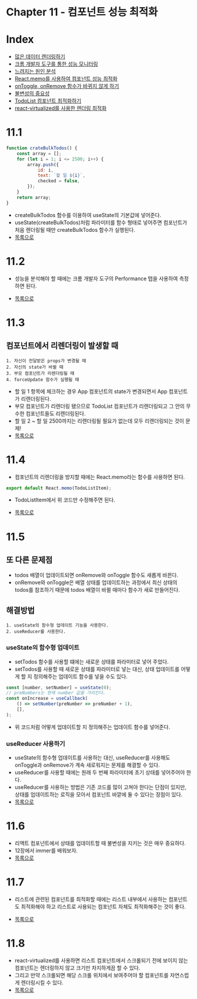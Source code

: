 # Chapter 11 - 컴포넌트 성능 최적화
# Index
- [많은 데이터 렌더링하기](#11.1)
- [크롬 개발자 도구를 통한 성능 모니터링](#11.2)
- [느려지는 원인 분석](#11.3)
- [React.memo를 사용하여 컴포넌트 성능 최적화](#11.4)
- [onToggle, onRemove 함수가 바뀌지 않게 하기](#11.5)
- [불변성의 중요성](#11.6)
- [TodoList 컴포넌트 최적화하기](#11.7)
- [react-virtualized를 사용한 렌더링 최적화](#11.8)

# 11.1
```js
function crateBulkTodos() {
    const array = [];
    for (let i = 1; i <= 2500; i++) {
        array.push({
            id: i,
            text: `할 일 ${i}`,
            checked = false,
        });
    }
    return array;
}
```
- createBulkTodos 함수를 이용하여 useState의 기본값에 넣어준다.
- useState(createBulkTodos)처럼 파라미터를 함수 형태로 넣어주면 컴포넌트가 처음 렌더링될 때만 createBulkTodos 함수가 실행된다.
- [목록으로](#INDEX)

# 11.2
- 성능을 분석해야 할 때에는 크롬 개발자 도구의 Performance 탭을 사용하여 측정하면 된다.

- [목록으로](#INDEX)

# 11.3
## 컴포넌트에서 리렌더링이 발생할 때
    1. 자신이 전달받은 props가 변경될 때
    2. 자신의 state가 바뀔 때
    3. 부모 컴포넌트가 리렌더링될 때
    4. forceUpdate 함수가 실행될 때

- 할 일 1 항목에 체크하는 경우 App 컴포넌트의 state가 변경되면서 App 컴포넌트가 리렌더링된다.
- 부모 컴포넌트가 리렌더링 됐으므로 TodoList 컴포넌트가 리렌더링되고 그 안의 무수한 컴포넌트들도 리렌더링된다.
- 할 일 2 ~ 할 일 2500까지는 리렌더링될 필요가 없는데 모두 리렌더링되는 것이 문제!
- [목록으로](#INDEX)

# 11.4
- 컴포넌트의 리렌더링을 방지할 때에는 React.memo라는 함수를 사용하면 된다.
```js
export default React.memo(TodoListItem);
```
- TodoListItem에서 위 코드만 수정해주면 된다.

- [목록으로](#INDEX)

# 11.5
## 또 다른 문제점
- todos 배열이 업데이트되면 onRemove와 onToggle 함수도 새롭게 바뀐다.
- onRemove와 onToggle은 배열 상태를 업데이트하는 과정에서 최신 상태의 todos를 참조하기 때문에 todos 배열이 바뀔 때마다 함수가 새로 만들어진다.
## 해결방법
    1. useState의 함수형 업데이트 기능을 사용한다.
    2. useReducer를 사용한다.

### useState의 함수형 업데이트
- setTodos 함수를 사용할 떄에는 새로운 상태를 파라미터로 넣어 주었다.
- setTodos를 사용할 때 새로운 상태를 파라미터로 넣는 대신, 상태 업데이트를 어떻게 할 지 정의해주는 업데이트 함수를 넣을 수도 있다.
```js
const [number, setNumber] = useState(0);
// preNumbers는 현재 number 값을 가리킨다.
const onIncrease = useCallback(
    () => setNumber(preNumber => preNumber + 1),
    [],
);
```
- 위 코드처럼 어떻게 업데이트할 지 정의해주는 업데이트 함수를 넣어준다.

### useReducer 사용하기
- useState의 함수형 업데이트를 사용하는 대신, useReducer를 사용해도 onToggle과 onRemove가 계속 새로워지는 문제를 해결할 수 있다.
- useReducer를 사용할 때에는 원래 두 번째 파라미터에 초기 상태를 넣어주어야 한다.
- useReducer를 사용하는 방법은 기존 코드를 많이 고쳐야 한다는 단점이 있지만, 상태를 업데이트하는 로직을 모아서 컴포넌트 바깥에 둘 수 있다는 장점이 있다.
- [목록으로](#INDEX)

# 11.6
- 리액트 컴포넌트에서 상태를 업데이트할 때 불변성을 지키는 것은 매우 중요하다.
- 12장에서 immer를 배워보자.
- [목록으로](#INDEX)

# 11.7
- 리스트에 관련된 컴포넌트를 최적화할 때에는 리스트 내부에서 사용하는 컴포넌트도 최적화해야 하고 리스트로 사용되는 컴포넌트 자체도 최적화해주는 것이 좋다.

- [목록으로](#INDEX)

# 11.8
- react-virtualized를 사용하면 리스트 컴포넌트에서 스크롤되기 전에 보이지 않는 컴포넌트는 렌더링하지 않고 크기만 차지하게끔 할 수 있다.
- 그리고 만약 스크롤되면 해당 스크롤 위치에서 보여주어야 할 컴포넌트를 자연스럽게 렌더링시킬 수 있다.
- [목록으로](#INDEX)
